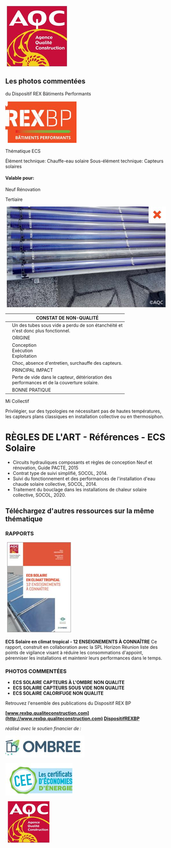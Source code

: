 ![](<images/Perte d'étanchéité tube sous vide/_page_0_Picture_0.jpeg>)

## Les photos commentées

du Dispositif REX Bâtiments Performants

![](<images/Perte d'étanchéité tube sous vide/_page_0_Picture_3.jpeg>)

Thématique ECS

Élément technique: Chauffe-eau solaire Sous-élément technique: Capteurs solaires

#### Valable pour:

 Neuf Rénovation

Tertiaire

![](<images/Perte d'étanchéité tube sous vide/_page_0_Picture_9.jpeg>)

|  | CONSTAT DE NON-QUALITÉ                                                                        |
|--|-----------------------------------------------------------------------------------------------|
|  | Un des tubes sous vide a perdu de son étanchéité et<br>n'est donc plus fonctionnel.           |
|  | ORIGINE                                                                                       |
|  | Conception<br>Exécution<br>Exploitation                                                       |
|  | Choc, absence d'entretien, surchauffe des capteurs.                                           |
|  | PRINCIPAL IMPACT                                                                              |
|  | Perte de vide dans le capteur, détérioration des<br>performances et de la couverture solaire. |
|  | BONNE PRATIQUE                                                                                |

 Mi Collectif

Privilégier, sur des typologies ne nécessitant pas de hautes températures, les capteurs plans classiques en installation collective ou en thermosiphon.

# RÈGLES DE L'ART - Références - ECS Solaire

- Circuits hydrauliques composants et règles de conception Neuf et rénovation, Guide PACTE, 2015
- Contrat type de suivi simplifié, SOCOL, 2014.
- Suivi du fonctionnement et des performances de l'installation d'eau chaude solaire collective, SOCOL, 2014.
- Traitement du bouclage dans les installations de chaleur solaire collective, SOCOL, 2020.

## Téléchargez d'autres ressources sur la même thématique

### RAPPORTS

![](<images/Perte d'étanchéité tube sous vide/_page_1_Picture_7.jpeg>)

**ECS Solaire en climat tropical - 12 ENSEIGNEMENTS À CONNAÎTRE** Ce rapport, construit en collaboration avec la SPL Horizon Réunion liste des points de vigilance visant à réduire les consommations d'appoint, pérenniser les installations et maintenir leurs performances dans le temps.

### PHOTOS COMMENTÉES

- **ECS SOLAIRE CAPTEURS À L'OMBRE NON QUALITE**
- **ECS SOLAIRE CAPTEURS SOUS VIDE NON QUALITE**
- **ECS SOLAIRE CALORIFUGE NON QUALITE**

Retrouvez l'ensemble des publications du Dispositif REX BP

**[www.rexbp.qualiteconstruction.com](http://www.rexbp.qualiteconstruction.com) [DispositifREXBP](https://www.facebook.com/DispositifREXBP/)**

*réalisé avec le soutien financier de :*

![](<images/Perte d'étanchéité tube sous vide/_page_1_Picture_17.jpeg>)

![](<images/Perte d'étanchéité tube sous vide/_page_1_Picture_18.jpeg>)

![](<images/Perte d'étanchéité tube sous vide/_page_1_Picture_19.jpeg>)